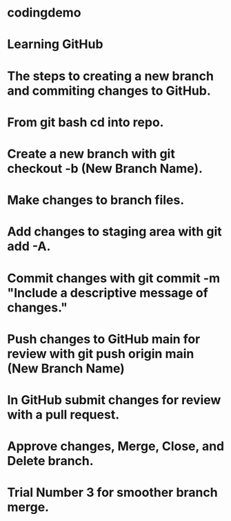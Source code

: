# codingdemo
# Learning GitHub

# The steps to creating a new branch and commiting changes to GitHub.
# From git bash cd into repo.
# Create a new branch with git checkout -b (New Branch Name).
# Make changes to branch files.
# Add changes to staging area with git add -A.
# Commit changes with git commit -m "Include a descriptive message of changes."
# Push changes to GitHub main for review with git push origin main (New Branch Name)
# In GitHub submit changes for review with a pull request.
# Approve changes, Merge, Close, and Delete branch. 

# Trial Number 3 for smoother branch merge.